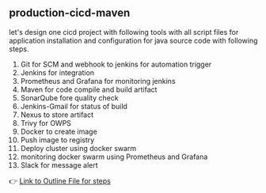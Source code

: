 ## production-cicd-maven

let's design one cicd project with following tools with all script files for application installation and configuration for java source code with following steps.

1. Git for SCM and webhook to jenkins for automation trigger
2. Jenkins for integration
3. Prometheus and Grafana for monitoring jenkins
4. Maven for code compile and build artifact
5. SonarQube fore quality check 
6. Jenkins-Gmail for status of build
7. Nexus to store artifact
8. Trivy for OWPS
9. Docker to create image
10. Push image to registry
11. Deploy cluster using docker swarm
12. monitoring docker swarm using Prometheus and Grafana
13. Slack for message alert


👉 [Link to Outline File for steps](Outline.md)
